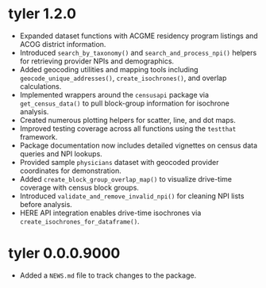 # tyler 1.2.0

* Expanded dataset functions with ACGME residency program listings and ACOG
  district information.
* Introduced `search_by_taxonomy()` and `search_and_process_npi()` helpers for
  retrieving provider NPIs and demographics.
* Added geocoding utilities and mapping tools including
  `geocode_unique_addresses()`, `create_isochrones()`, and overlap calculations.
* Implemented wrappers around the `censusapi` package via `get_census_data()` to
  pull block-group information for isochrone analysis.
* Created numerous plotting helpers for scatter, line, and dot maps.
* Improved testing coverage across all functions using the `testthat` framework.
* Package documentation now includes detailed vignettes on census data queries
  and NPI lookups.
* Provided sample `physicians` dataset with geocoded provider coordinates for demonstration.
* Added `create_block_group_overlap_map()` to visualize drive-time coverage with census block groups.
* Introduced `validate_and_remove_invalid_npi()` for cleaning NPI lists before analysis.
* HERE API integration enables drive-time isochrones via `create_isochrones_for_dataframe()`.


# tyler 0.0.0.9000

* Added a `NEWS.md` file to track changes to the package.
